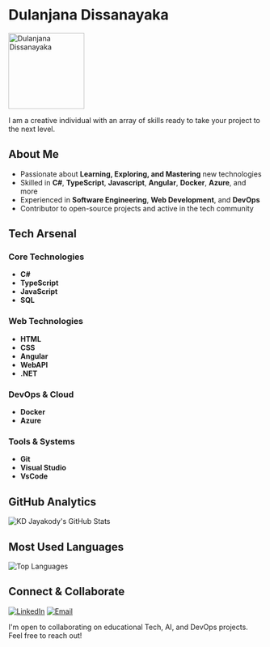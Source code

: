 # Dulanjana Dissanayaka

<img src="https://avatars.githubusercontent.com/u/673242?v=4" alt="Dulanjana Dissanayaka" width="150" />

I am a creative individual with an array of skills ready to take your project to the next level.

## About Me
- Passionate about **Learning, Exploring, and Mastering** new technologies
- Skilled in **C#**, **TypeScript**, **Javascript**, **Angular**, **Docker**, **Azure**, and more
- Experienced in **Software Engineering**, **Web Development**, and **DevOps**
- Contributor to open-source projects and active in the tech community

## Tech Arsenal

### Core Technologies
- **C#**
- **TypeScript**
- **JavaScript**
- **SQL**

### Web Technologies
- **HTML**
- **CSS**
- **Angular**
- **WebAPI**
- **.NET**

### DevOps & Cloud
- **Docker**
- **Azure**

### Tools & Systems
- **Git**
- **Visual Studio**
- **VsCode**

## GitHub Analytics

![KD Jayakody's GitHub Stats](https://github-readme-stats.vercel.app/api?username=kdjayakody&show_icons=true&theme=tokyonight)

## Most Used Languages
![Top Languages](https://github-readme-stats.vercel.app/api/top-langs/?username=kdjayakody&layout=compact&theme=tokyonight)

## Connect & Collaborate
[![LinkedIn](https://img.shields.io/badge/-LinkedIn-0077B5?style=flat-square&logo=linkedin&logoColor=white)](https://www.linkedin.com/in/damith-dulanjana-dissanayaka/)
[![Email](https://img.shields.io/badge/-Email-D14836?style=flat-square&logo=gmail&logoColor=white)](mailto:ddissanayaka496@gmail.com)

I'm open to collaborating on educational Tech, AI, and DevOps projects. Feel free to reach out!
